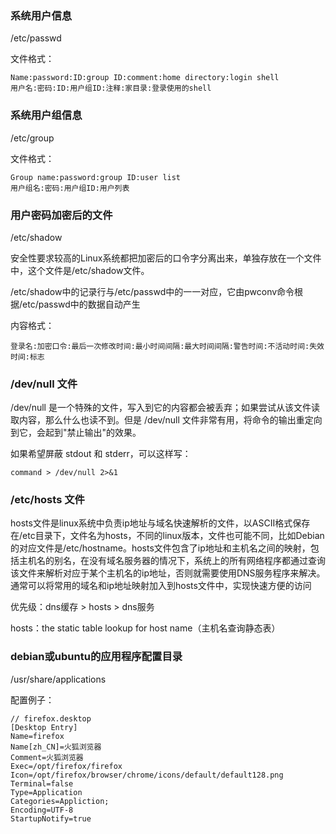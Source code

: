### 系统用户信息
/etc/passwd

文件格式：
```
Name:password:ID:group ID:comment:home directory:login shell
用户名:密码:ID:用户组ID:注释:家目录:登录使用的shell
```

### 系统用户组信息
/etc/group

文件格式：
```
Group name:password:group ID:user list
用户组名:密码:用户组ID:用户列表
```

### 用户密码加密后的文件
/etc/shadow

安全性要求较高的Linux系统都把加密后的口令字分离出来，单独存放在一个文件中，这个文件是/etc/shadow文件。

/etc/shadow中的记录行与/etc/passwd中的一一对应，它由pwconv命令根据/etc/passwd中的数据自动产生

内容格式：
```
登录名:加密口令:最后一次修改时间:最小时间间隔:最大时间间隔:警告时间:不活动时间:失效时间:标志
```

### /dev/null 文件
/dev/null 是一个特殊的文件，写入到它的内容都会被丢弃；如果尝试从该文件读取内容，那么什么也读不到。但是 /dev/null 文件非常有用，将命令的输出重定向到它，会起到"禁止输出"的效果。

如果希望屏蔽 stdout 和 stderr，可以这样写：
```
command > /dev/null 2>&1
```

### /etc/hosts 文件
hosts文件是linux系统中负责ip地址与域名快速解析的文件，以ASCII格式保存在/etc目录下，文件名为hosts，不同的linux版本，文件也可能不同，比如Debian的对应文件是/etc/hostname。hosts文件包含了ip地址和主机名之间的映射，包括主机名的别名，在没有域名服务器的情况下，系统上的所有网络程序都通过查询该文件来解析对应于某个主机名的ip地址，否则就需要使用DNS服务程序来解决。通常可以将常用的域名和ip地址映射加入到hosts文件中，实现快速方便的访问

优先级：dns缓存 \> hosts \> dns服务

hosts：the static table lookup for host name（主机名查询静态表）

### debian或ubuntu的应用程序配置目录
/usr/share/applications

配置例子：
```
// firefox.desktop
[Desktop Entry]
Name=firefox
Name[zh_CN]=火狐浏览器
Comment=火狐浏览器
Exec=/opt/firefox/firefox
Icon=/opt/firefox/browser/chrome/icons/default/default128.png
Terminal=false
Type=Application
Categories=Appliction;
Encoding=UTF-8
StartupNotify=true
```
